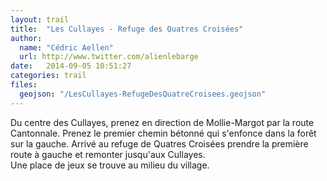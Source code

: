 ```yaml
---
layout: trail
title:  "Les Cullayes - Refuge des Quatres Croisées"
author:
  name: "Cédric Aellen"
  url: http://www.twitter.com/alienlebarge
date:   2014-09-05 10:51:27
categories: trail
files:
  geojson: "/LesCullayes-RefugeDesQuatreCroisees.geojson"
---
```


Du centre des Cullayes, prenez en direction de Mollie-Margot par la route Cantonnale. Prenez le premier chemin bétonné qui s'enfonce dans la forêt sur la gauche. Arrivé au refuge de Quatres Croisées prendre la première route à gauche et remonter jusqu'aux Cullayes.  
Une place de jeux se trouve au milieu du village.
